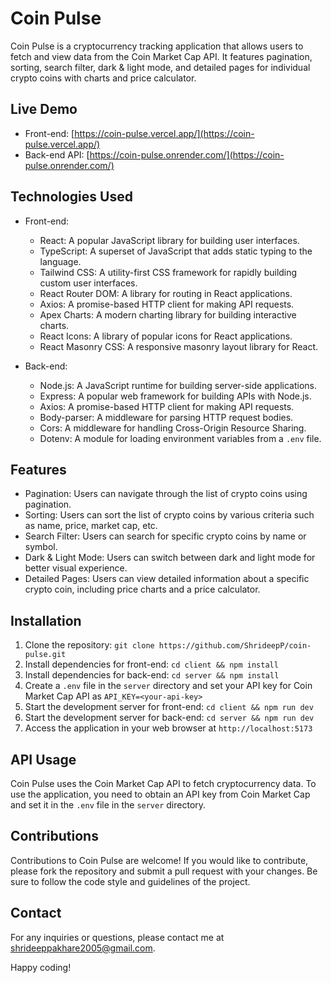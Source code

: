 # Coin Pulse

Coin Pulse is a cryptocurrency tracking application that allows users to fetch and view data from the Coin Market Cap API. It features pagination, sorting, search filter, dark & light mode, and detailed pages for individual crypto coins with charts and price calculator.

## Live Demo

- Front-end: [https://coin-pulse.vercel.app/](https://coin-pulse.vercel.app/)
- Back-end API: [https://coin-pulse.onrender.com/](https://coin-pulse.onrender.com/)

## Technologies Used

- Front-end:
  - React: A popular JavaScript library for building user interfaces.
  - TypeScript: A superset of JavaScript that adds static typing to the language.
  - Tailwind CSS: A utility-first CSS framework for rapidly building custom user interfaces.
  - React Router DOM: A library for routing in React applications.
  - Axios: A promise-based HTTP client for making API requests.
  - Apex Charts: A modern charting library for building interactive charts.
  - React Icons: A library of popular icons for React applications.
  - React Masonry CSS: A responsive masonry layout library for React.

- Back-end:
  - Node.js: A JavaScript runtime for building server-side applications.
  - Express: A popular web framework for building APIs with Node.js.
  - Axios: A promise-based HTTP client for making API requests.
  - Body-parser: A middleware for parsing HTTP request bodies.
  - Cors: A middleware for handling Cross-Origin Resource Sharing.
  - Dotenv: A module for loading environment variables from a `.env` file.

## Features

- Pagination: Users can navigate through the list of crypto coins using pagination.
- Sorting: Users can sort the list of crypto coins by various criteria such as name, price, market cap, etc.
- Search Filter: Users can search for specific crypto coins by name or symbol.
- Dark & Light Mode: Users can switch between dark and light mode for better visual experience.
- Detailed Pages: Users can view detailed information about a specific crypto coin, including price charts and a price calculator.

## Installation

1. Clone the repository: `git clone https://github.com/ShrideepP/coin-pulse.git`
2. Install dependencies for front-end: `cd client && npm install`
3. Install dependencies for back-end: `cd server && npm install`
4. Create a `.env` file in the `server` directory and set your API key for Coin Market Cap API as `API_KEY=<your-api-key>`
5. Start the development server for front-end: `cd client && npm run dev`
6. Start the development server for back-end: `cd server && npm run dev`
7. Access the application in your web browser at `http://localhost:5173`

## API Usage

Coin Pulse uses the Coin Market Cap API to fetch cryptocurrency data. To use the application, you need to obtain an API key from Coin Market Cap and set it in the `.env` file in the `server` directory.

## Contributions

Contributions to Coin Pulse are welcome! If you would like to contribute, please fork the repository and submit a pull request with your changes. Be sure to follow the code style and guidelines of the project.

## Contact

For any inquiries or questions, please contact me at shrideeppakhare2005@gmail.com.

Happy coding!
